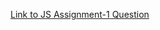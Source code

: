 [Link to JS Assignment-1 Question](https://rajeshmeanstack.blogspot.com/2022/10/js-assignment-1.html)